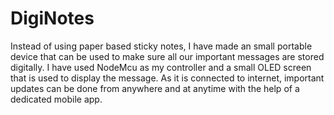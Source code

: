 # DigiNotes
Instead of using paper based sticky notes, I have made an small portable device that can be used to make sure all our important messages are stored digitally. I have used NodeMcu as my controller and a small OLED screen that is used to display the message.  As it is connected to internet, important updates can be done from anywhere and at anytime with the help of a dedicated mobile app. 
